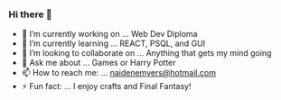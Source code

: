 ### Hi there 👋
- 🔭 I’m currently working on ... Web Dev Diploma
- 🌱 I’m currently learning ... REACT, PSQL, and GUI
- 👯 I’m looking to collaborate on ... Anything that gets my mind going 
- 💬 Ask me about ... Games or Harry Potter 
- 📫 How to reach me: ... naidenemyers@hotmail.com
- ⚡ Fun fact: ... I enjoy crafts and Final Fantasy!
<!--
**Ok-Naidene/ok-naidene** is a ✨ _special_ ✨ repository because its `README.md` (this file) appears on your GitHub profile.

